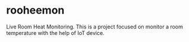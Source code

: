 # rooheemon
Live Room Heat Monitoring. This is a project focused on monitor a room temperature with the help of IoT device.
